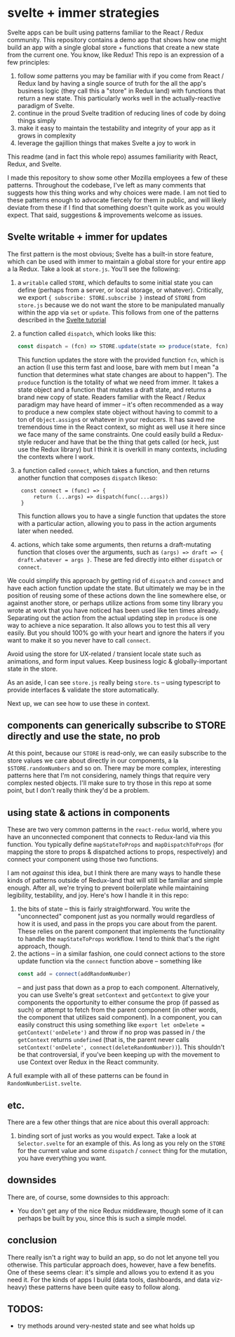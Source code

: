 # svelte + immer strategies

Svelte apps can be built using patterns familiar to the React / Redux community.
This repository contains a demo app that shows how one might build an app with
a single global store + functions that create a new state from the current
one. You know, like Redux! This repo is an expression of a few principles:

1. follow _some_ patterns you may be familiar with if you come from React /
   Redux land by having a single source of truth for the all the app's business
   logic (they call this a "store" in Redux land) with functions that return a
   new state. This particularly works well in the actually-reactive paradigm of Svelte.
2. continue in the proud Svelte tradition of reducing lines of code by doing
   things simply
3. make it easy to maintain the testability and integrity of your app as it
   grows in complexity
4. leverage the gajillion things that makes Svelte a joy to work in

This readme (and in fact this whole repo) assumes familiarity with React, Redux,
and Svelte.

I made this repository to show some other Mozilla employees a few of these patterns. Throughout the codebase, I've left as many comments that suggests how this thing
works and why choices were made. I am not tied to these patterns enough to
advocate fiercely for them in public, and will likely deviate from these if I
find that something doesn't quite work as you would expect. That said,
suggestions & improvements welcome as issues.

## Svelte writable + immer for updates

The first pattern is the most obvious; Svelte has a built-in store feature, which can be used with immer to maintain
a global store for your entire app a la Redux. Take a look at `store.js`. You'll see the
following:

1. a `writable` called `STORE`, which defaults to some initial state you can
   define (perhaps from a server, or local storage, or whatever). Critically, we export 
    `{ subscribe: STORE.subscribe }` instead of `STORE` from `store.js` because we do not want
    the store to be manipulated manually within the app via `set` or `update`. This follows from one
    of the patterns described in the [Svelte
    tutorial](https://svelte.dev/tutorial/custom-stores)
2. a function called `dispatch`, which looks like this:
    ```javascript
    const dispatch = (fcn) => STORE.update(state => produce(state, fcn))
    ``` 
    This function updates the store with the provided function `fcn`,
    which is an action (I use this term fast and loose, bare with mem but I mean
    "a function that determines what state changes are about to happen"). The
    `produce` function is the totality of what we need from immer. It takes a state object and a function
    that mutates a draft state, and returns a brand new copy of state.
    Readers familiar with the React / Redux paradigm may have heard of immer –
    it's often recommended as a way to produce a new complex state
    object without having to commit to a ton of `Object.assign`s or whatever in
    your reducers. It
    has saved me tremendous time in the React context, so might as well use it
    here since we face many of the same constraints. One could easily build a
    Redux-style reducer and have that be the thing that gets called (or heck,
    just use the Redux library) but I think it is overkill in many contexts,
    including the contexts where I work.
3. a function called `connect`, which takes a function, and then returns another
   function that composes `dispatch` likeso:

   ```
    const connect = (func) => {
        return (...args) => dispatch(func(...args))
    }
   ```
   This function allows you to have a single function that updates the store
   with a particular action, allowing you to pass in the action arguments later when needed.
4. actions, which take some arguments, then returns a draft-mutating function that
   closes over the arguments, such as `(args) => draft => { draft.whatever = args
   }`. These are fed directly into either `dispatch` or `connect`.

We could simplify this approach by getting rid of `dispatch` and
`connect` and have each action function update the state. But ultimately we may be in the position of reusing some of
these actions down the line somewhere else, or against another store, or perhaps
utilize actions from some tiny library you wrote at work that you have noticed
has been used like ten times already. Separating out the action from the actual
updating step in `produce` is one way to achieve a nice separation. It also
allows you to test this all very easily. But you should 100% go with your heart
and ignore the haters if you want to make it so you never have to call
`connect`.

Avoid using the store for UX-related / transient locale state such as
animations, and form input values. Keep business logic & globally-important
state in the store.

As an aside, I can see `store.js` really being `store.ts` – using typescript to provide
interfaces & validate the store automatically.

Next up, we can see how to use these in context.

## components can generically subscribe to STORE directly and use the state, no prob

At this point, because our `STORE` is read-only, we can easily subscribe to the
store values we care about directly in our components, a la
`$STORE.randomNumbers` and so on. There may be more complex, interesting
patterns here that I'm not considering, namely things that require very complex
nested objects. I'll make sure to try those in this repo at some point, but I
don't really think they'd be a problem.

## using state & actions in components

These are two very common patterns in the `react-redux` world, where you have
an unconnected component that connects to Redux-land via this function. You
typically define  `mapStateToProps` and `mapDispatchToProps` (for mapping the
store to props & dispatched actions to props, respectively) and connect your
component using those two functions.

I am not _against_ this idea, but I think there are many ways to handle these
kinds of patterns outside of Redux-land that will still be familiar and simple
enough. After all, we're trying to prevent boilerplate while maintaining
legibility, testability, and joy. Here's how I handle it in this repo:

1. the bits of state – this is fairly straightforward. You write the
   "unconnected" component just as you normally would regardless of how it is
   used, and pass in the props you care about from the parent. These relies on
   the parent component that implements the functionality to handle the
   `mapStateToProps` workflow. I tend to think that's the right approach,
   though.
2. the actions – in a similar fashion, one could connect actions to the store
   update function via the `connect` function above – something like 
   ```javascript
   const add = connect(addRandomNumber)
   ```
    – and just pass that down as a prop to each component. Alternatively, you
    can use Svelte's great `setContext` and `getContext` to give your components
    the opportunity to either consume the prop (if passed as such) or attempt to
    fetch from the parent component (in other words, the component that utilizes
    said component). In a component, you can easily construct this
    using something like `export let onDelete = getContext('onDelete')` and
    throw if no prop was passed in / the `getContext` returns `undefined` (that
    is, the parent never calls `setContext('onDelete',
    connect(deleteRandomNumber))`). This shouldn't be that controversial, if
    you've been keeping up with the movement to use Context over Redux in the
    React community.

A full example with all of these patterns can be found in `RandomNumberList.svelte`.

## etc.

There are a few other things that are nice about this overall approach:

1. binding sort of just works as you would expect. Take a look at
   `Selector.svelte` for an example of this. As long as you rely on the `STORE`
   for the current value and some `dispatch` / `connect` thing for the mutation,
   you have everything you want.

## downsides

There are, of course, some downsides to this approach:
- You don't get any of the nice Redux middleware, though some of it can perhaps
  be built by you, since this is such a simple model.
  

## conclusion

There really isn't a right way to build an app, so do not let anyone tell you
otherwise. This particular approach does, however, have a few benefits. One of
these seems clear: it's simple and allows you to extend it as you need it. For
the kinds of apps I build (data tools, dashboards, and data viz-heavy) these
patterns have been quite easy to follow along.



## TODOS:

- try methods around very-nested state and see what holds up